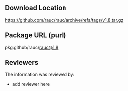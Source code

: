 ## Download Location

https://github.com/rauc/rauc/archive/refs/tags/v1.8.tar.gz

## Package URL (purl)

pkg:github/rauc/rauc@1.8

## Reviewers

The information was reviewed by:

* add reviewer here
